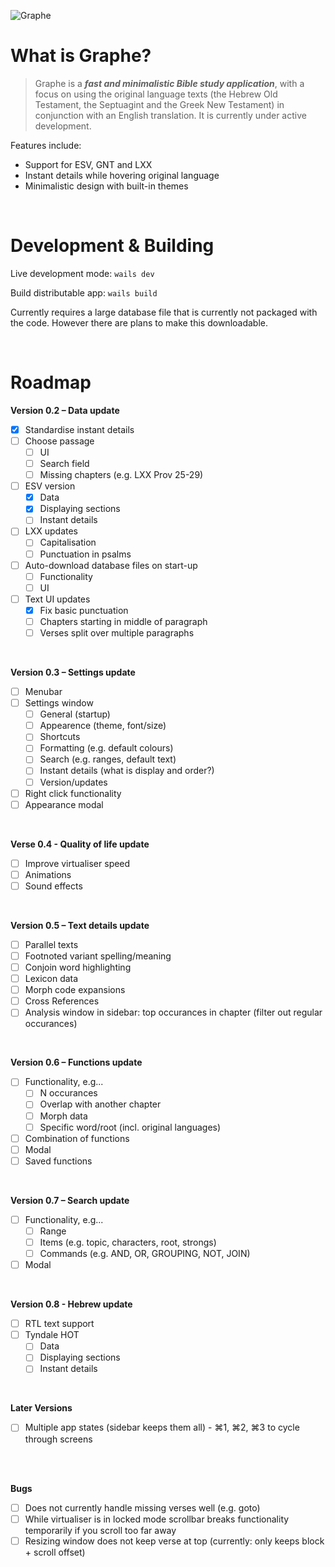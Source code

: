 ![Graphe](https://raw.githubusercontent.com/gabrielaravena32/graphe-app/main/build/banner.png)
<br />

# What is Graphe?

> Graphe is a **_fast and minimalistic Bible study application_**, with a focus on using the original language texts (the Hebrew Old Testament, the Septuagint and the Greek New Testament) in conjunction with an English translation. It is currently under active development.

Features include:

- Support for ESV, GNT and LXX
- Instant details while hovering original language
- Minimalistic design with built-in themes

<br/>

# Development & Building

Live development mode: `wails dev`

Build distributable app: `wails build`

Currently requires a large database file that is currently not packaged with the code. However there are plans to make this downloadable.

<br/>

# Roadmap

**Version 0.2 – Data update**

- [x] Standardise instant details
- [ ] Choose passage
  - [ ] UI
  - [ ] Search field
  - [ ] Missing chapters (e.g. LXX Prov 25-29)
- [ ] ESV version
  - [x] Data
  - [x] Displaying sections
  - [ ] Instant details
- [ ] LXX updates
  - [ ] Capitalisation
  - [ ] Punctuation in psalms
- [ ] Auto-download database files on start-up
  - [ ] Functionality
  - [ ] UI
- [ ] Text UI updates
  - [x] Fix basic punctuation
  - [ ] Chapters starting in middle of paragraph
  - [ ] Verses split over multiple paragraphs

<br/>

**Version 0.3 – Settings update**

- [ ] Menubar
- [ ] Settings window
  - [ ] General (startup)
  - [ ] Appearence (theme, font/size)
  - [ ] Shortcuts
  - [ ] Formatting (e.g. default colours)
  - [ ] Search (e.g. ranges, default text)
  - [ ] Instant details (what is display and order?)
  - [ ] Version/updates
- [ ] Right click functionality
- [ ] Appearance modal

<br/>

**Verse 0.4 - Quality of life update**

- [ ] Improve virtualiser speed
- [ ] Animations
- [ ] Sound effects

<br/>

**Version 0.5 – Text details update**

- [ ] Parallel texts
- [ ] Footnoted variant spelling/meaning
- [ ] Conjoin word highlighting
- [ ] Lexicon data
- [ ] Morph code expansions
- [ ] Cross References
- [ ] Analysis window in sidebar: top occurances in chapter (filter out regular occurances)

<br/>

**Version 0.6 – Functions update**

- [ ] Functionality, e.g...
  - [ ] N occurances
  - [ ] Overlap with another chapter
  - [ ] Morph data
  - [ ] Specific word/root (incl. original languages)
- [ ] Combination of functions
- [ ] Modal
- [ ] Saved functions

<br/>

**Version 0.7 – Search update**

- [ ] Functionality, e.g...
  - [ ] Range
  - [ ] Items (e.g. topic, characters, root, strongs)
  - [ ] Commands (e.g. AND, OR, GROUPING, NOT, JOIN)
- [ ] Modal

<br/>

**Version 0.8 - Hebrew update**

- [ ] RTL text support
- [ ] Tyndale HOT
  - [ ] Data
  - [ ] Displaying sections
  - [ ] Instant details

<br/>

**Later Versions**

- [ ] Multiple app states (sidebar keeps them all) - ⌘1, ⌘2, ⌘3 to cycle through screens

<br/><br/>

**Bugs**

- [ ] Does not currently handle missing verses well (e.g. goto)
- [ ] While virtualiser is in locked mode scrollbar breaks functionality temporarily if you scroll too far away
- [ ] Resizing window does not keep verse at top (currently: only keeps block + scroll offset)
